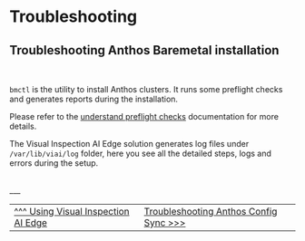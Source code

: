 # Troubleshooting

## Troubleshooting Anthos Baremetal installation

<br>

`bmctl` is the utility to install Anthos clusters. It runs some preflight checks
and generates reports during the installation.

Please refer to the [understand preflight checks](https://cloud.google.com/anthos/clusters/docs/bare-metal/latest/installing/preflight) documentation for more details.

The Visual Inspection AI Edge solution generates log files under `/var/lib/viai/log` folder, here you see all the detailed steps, logs and errors during the setup.



<br>
___

<table width="100%">
<tr><td><a href="./useviai.md">^^^ Using Visual Inspection AI Edge</td><td><a href="./troubleshootinganthosconfig.md">Troubleshooting Anthos Config Sync >>></td></tr>
</table>
